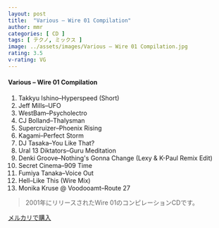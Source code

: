 ```yaml
---
layout: post
title:  "Various – Wire 01 Compilation"
author: mmr
categories: [ CD ]
tags: [ テクノ, ミックス ]
image: ../assets/images/Various – Wire 01 Compilation.jpg
rating: 3.5
v-rating: VG
---
```


#### Various – Wire 01 Compilation

1. Takkyu Ishino–Hyperspeed (Short)
2. Jeff Mills–UFO
3. WestBam–Psycholectro
4. CJ Bolland–Thalysman
5. Supercruizer–Phoenix Rising
6. Kagami–Perfect Storm
7. DJ Tasaka–You Like That?
8. Ural 13 Diktators–Guru Meditation
9. Denki Groove–Nothing's Gonna Change (Lexy & K-Paul Remix Edit)
10. Secret Cinema–909 Time
11. Fumiya Tanaka–Voice Out
12. Hell–Like This (Wire Mix)
13. Monika Kruse @ Voodooamt–Route 27

> 2001年にリリースされたWire 01のコンピレーションCDです。


[メルカリで購入](https://jp.mercari.com/item/m98255564275)

